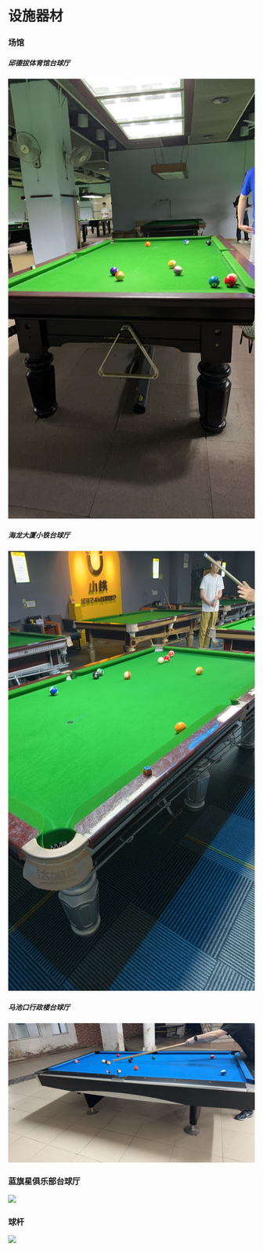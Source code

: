 # 设施器材

### 场馆

##### 邱德拔体育馆台球厅

![](./img/qiudeba.jpg)

##### 海龙大厦小铁台球厅

![](./img/xiaotie.jpg)

##### 马池口行政楼台球厅

![](./img/machikou.jpg)

### 蓝旗星俱乐部台球厅

![](./img/lanqixing.jpg)

### 球杆

![](./img/gan.jpg)